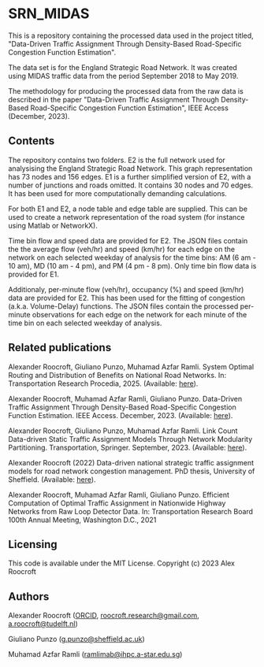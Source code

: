 # SRN_MIDAS

This is a repository containing the processed data used in the project titled, "Data-Driven Traffic Assignment Through Density-Based Road-Specific Congestion Function Estimation".

The data set is for the England Strategic Road Network. It was created using MIDAS traffic data from the period September 2018 to May 2019. 

The methodology for producing the processed data from the raw data is described in the paper "Data-Driven Traffic Assignment Through Density-Based Road-Specific Congestion Function Estimation", IEEE Access (December, 2023).

## Contents
The repository contains two folders. E2 is the full network used for analysising the England Strategic Road Network. This graph representation has 73 nodes and 156 edges. E1 is a further simplified version of E2, with a number of junctions and roads omitted. It contains 30 nodes and 70 edges. It has been used for more computationally demanding calculations.

For both E1 and E2, a node table and edge table are supplied. This can be used to create a network representation of the road system (for instance using Matlab or NetworkX).

Time bin flow and speed data are provided for E2. The JSON files contain the the average flow (veh/hr) and speed (km/hr) for each edge on the network on each selected weekday of analysis for the time bins: AM (6 am - 10 am), MD (10 am - 4 pm), and PM (4 pm - 8 pm). Only time bin flow data is provided for E1.

Additionaly, per-minute flow (veh/hr), occupancy (%) and speed (km/hr) data are provided for E2. This has been used for the fitting of congestion (a.k.a. Volume-Delay) functions. The JSON files contain the processed per-minute observations for each edge on the network for each minute of the time bin on each selected weekday of analysis.

## Related publications
Alexander Roocroft, Giuliano Punzo, Muhamad Azfar Ramli. System Optimal Routing and Distribution of Benefits on National Road Networks. In: Transportation Research Procedia, 2025. (Available: [here](https://doi.org/10.1016/j.trpro.2024.12.203)).

Alexander Roocroft, Muhamad Azfar Ramli, Giuliano Punzo. Data-Driven Traffic Assignment Through Density-Based Road-Specific Congestion Function Estimation. IEEE Access. December, 2023. (Available: [here](https://ieeexplore.ieee.org/document/10373008)).

Alexander Roocroft, Giuliano Punzo, Muhamad Azfar Ramli. Link Count Data-driven Static Traffic Assignment Models Through Network Modularity Partitioning. Transportation, Springer. September, 2023. (Available: [here](https://doi.org/10.1007/s11116-023-10416-x)).

Alexander Roocroft (2022) Data-driven national strategic traffic assignment models for road network congestion management. PhD thesis, University of Sheffield. (Available: [here](https://etheses.whiterose.ac.uk/33289/)).

Alexander Roocroft, Muhamad Azfar Ramli, Giuliano Punzo. Efficient Computation of Optimal Traffic Assignment in Nationwide Highway Networks from Raw Loop Detector Data. In: Transportation Research Board 100th Annual Meeting, Washington D.C., 2021


## Licensing
This code is available under the MIT License. Copyright (c) 2023 Alex Roocroft

## Authors
Alexander Roocroft ([ORCID](https://orcid.org/0000-0002-6551-1800), roocroft.research@gmail.com, a.roocroft@tudelft.nl)

Giuliano Punzo (g.punzo@sheffield.ac.uk)

Muhamad Azfar Ramli (ramlimab@ihpc.a-star.edu.sg)




